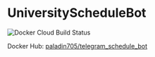 # UniversityScheduleBot

![Docker Cloud Build Status](https://img.shields.io/docker/cloud/build/paladin705/telegram_schedule_bot)

Docker Hub: [paladin705/telegram_schedule_bot](https://hub.docker.com/r/paladin705/telegram_schedule_bot)
